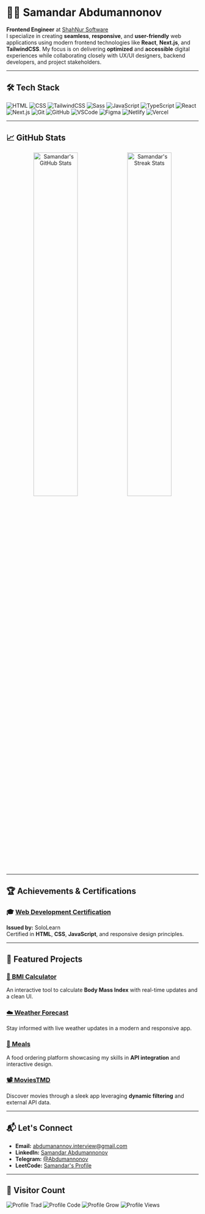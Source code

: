 # 👨‍💻 Samandar Abdumannonov  

**Frontend Engineer** at [ShahNur Software](https://www.linkedin.com/in/samandar-abdumannonov-559842322/)  
I specialize in creating **seamless**, **responsive**, and **user-friendly** web applications using modern frontend technologies like **React**, **Next.js**, and **TailwindCSS**. My focus is on delivering **optimized** and **accessible** digital experiences while collaborating closely with UX/UI designers, backend developers, and project stakeholders.

---

## 🛠️ Tech Stack

<div style={{ display: 'flex', flexWrap: 'wrap', gap: '10px' }}>
  <img src="https://skillicons.dev/icons?i=html" alt="HTML" />
  <img src="https://skillicons.dev/icons?i=css" alt="CSS" />
  <img src="https://skillicons.dev/icons?i=tailwind" alt="TailwindCSS" />
  <img src="https://skillicons.dev/icons?i=sass" alt="Sass" />
  <img src="https://skillicons.dev/icons?i=js" alt="JavaScript" />
  <img src="https://skillicons.dev/icons?i=ts" alt="TypeScript" />
  <img src="https://skillicons.dev/icons?i=react" alt="React" />
  <img src="https://skillicons.dev/icons?i=nextjs" alt="Next.js" />
  <img src="https://skillicons.dev/icons?i=git" alt="Git" />
  <img src="https://skillicons.dev/icons?i=github" alt="GitHub" />
  <img src="https://skillicons.dev/icons?i=vscode" alt="VSCode" />
  <img src="https://skillicons.dev/icons?i=figma" alt="Figma" />
  <img src="https://skillicons.dev/icons?i=netlify" alt="Netlify" />
  <img src="https://skillicons.dev/icons?i=vercel" alt="Vercel" />
</div>

---

## 📈 GitHub Stats

<div align="center">
  <img src="https://github-readme-stats.vercel.app/api?username=Abdumannonov-Samandar&show_icons=true&theme=radical" alt="Samandar's GitHub Stats" width="48%"/>
  <img src="https://github-readme-streak-stats.herokuapp.com/?user=Abdumannonov-Samandar&theme=radical" alt="Samandar's Streak Stats" width="48%"/>
</div>

---

## 🏆 Achievements & Certifications

### 🎓 **[Web Development Certification](https://www.sololearn.com/certificates/CC-OF4JNWVO)**  
**Issued by:** SoloLearn  
Certified in **HTML**, **CSS**, **JavaScript**, and responsive design principles.

---

## 🌟 Featured Projects  

### [🧮 BMI Calculator](https://github.com/Abdumannonov-Samandar/bmi-calculator)  
An interactive tool to calculate **Body Mass Index** with real-time updates and a clean UI.

### [☁️ Weather Forecast](https://sparkly-hummingbird-52880e.netlify.app/)  
Stay informed with live weather updates in a modern and responsive app.  

### [🍔 Meals](https://66df7e46f4514fb204783faf--vocal-belekoy-e35998.netlify.app/)  
A food ordering platform showcasing my skills in **API integration** and interactive design.  

### [📽️ MoviesTMD](https://66c2a9984e54892a5f8ced29--leafy-medovik-30f11f.netlify.app/)  
Discover movies through a sleek app leveraging **dynamic filtering** and external API data.

---

## 📬 Let's Connect  

- **Email:** [abdumanannov.interview@gmail.com](mailto:abdumanannov.interview@gmail.com)  
- **LinkedIn:** [Samandar Abdumannonov](https://www.linkedin.com/in/samandar-abdumannonov-559842322/)  
- **Telegram:** [@Abdumannonov](https://t.me/Abdumannonov571_60)  
- **LeetCode:** [Samandar's Profile](https://leetcode.com/Abdumannonov1/)  

---

## 🚀 Visitor Count  

<div style={{ display: 'flex', flexDirection: 'column', gap: '10px' }}>
  <img src="https://visitcount.itsvg.in/api?id=Samandardh&label=Profile%20Trad&color=0&icon=8&pretty=true" alt="Profile Trad" />
  <img src="https://visitcount.itsvg.in/api?id=Samandar22&label=Profile%20Code&color=10&icon=2&pretty=true" alt="Profile Code" />
  <img src="https://visitcount.itsvg.in/api?id=Samandar1&label=Profile%20Grow&icon=1&pretty=true" alt="Profile Grow" />
  <img src="https://visitcount.itsvg.in/api?id=Abdumannonov11&label=Profile%20Views&color=9&icon=5&pretty=true" alt="Profile Views" />
</div>

